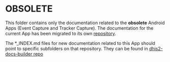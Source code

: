 # OBSOLETE

This folder contains only the documentation related to the **obsolete** Android Apps (Event Capture and Tracker Capture). The documentation for the current App has been migrated to its own [repository](https://github.com/dhis2/dhis2-android-capture-app/tree/master/docs).

The *_INDEX.md files for new documentation related to this App should point to specific subfolders on that repository. They can be found in [dhis2-docs-builder repo](https://github.com/dhis2/dhis2-docs-builder)
